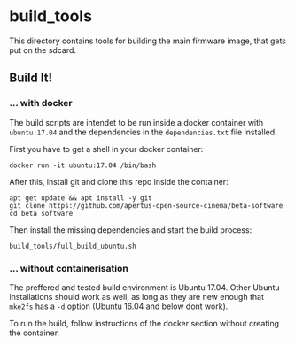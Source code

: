# build_tools
This directory contains tools for building the main firmware image, that gets put on the sdcard.

## Build It!
### ... with docker
The build scripts are intendet to be run inside a docker container with `ubuntu:17.04` and the dependencies in the `dependencies.txt` file installed. 

First you have to get a shell in your docker container:
```
docker run -it ubuntu:17.04 /bin/bash
```
After this, install git and clone this repo inside the container:
```
apt get update && apt install -y git
git clone https://github.com/apertus-open-source-cinema/beta-software
cd beta software
```
Then install the missing dependencies and start the build process:
```
build_tools/full_build_ubuntu.sh
```


### ... without containerisation
The preffered and tested build environment is Ubuntu 17.04.
Other Ubuntu installations should work as well, as long as they are new enough that `mke2fs` has a `-d` option (Ubuntu 16.04 and below dont work).

To run the build, follow instructions of the docker section without creating the container.